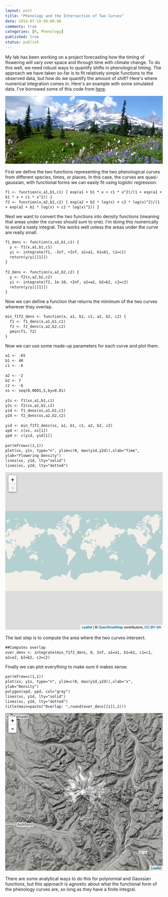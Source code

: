```yaml
---
layout: post
title: "Phenology and the Intersection of Two Curves"
date: 2014-07-19 09:00:00
comments: true
categories: [R, Phenology]
published: true
status: publish
---
```

 
My lab has been working on a project forecasting how the timing of flowering will vary over space and through time with climate change. To do this well, we need robust ways to quantify shifts in phenological timing. The approach we have taken so-far is to fit relatively simple functions to the observed data, but how do we quantify the amount of shift? Here's where numerical integration comes in. Here's an example with some simulated data. I've borrowed some of this code from [here](http://stats.stackexchange.com/questions/12209/percentage-of-overlapping-regions-of-two-normal-distributions).
 
<!-- more -->
 
![Rainier Meadow](/images/Rainier_Meadow.JPG)
 
First we define the two functions representing the two phenological curves from different species, times, or places. In this case, the curves are quasi-gaussian, with functional forms we can easily fit using logistic regression.
 

    f1 <- function(x,a1,b1,c1) { exp(a1 + b1 * x + c1 * x^2)/(1 + exp(a1 + b1 * x + c1 * x^2)) }
    f2 <- function(x,a2,b2,c2) { exp(a2 + b2 * log(x) + c2 * log(x)^2)/(1 + exp(a2 + b2 * log(x) + c2 * log(x)^2)) }
 
Next we want to convert the two functions into density functions (meaning that areas under the curves should sum to one). I'm doing this numerically to avoid a nasty integral. This works well unless the areas under the curve are really small.
 

    f1_dens <- function(x,a1,b1,c1) { 
      y <- f1(x,a1,b1,c1)
      yi <- integrate(f1, -Inf, +Inf, a1=a1, b1=b1, c1=c1)
      return(y/yi[[1]])
    }
     
    f2_dens <- function(x,a2,b2,c2) { 
      y <- f2(x,a2,b2,c2)
      yi <- integrate(f2, 1e-10, +Inf, a2=a2, b2=b2, c2=c2)
      return(y/yi[[1]])
    }
 
Now we can define a function that returns the minimum of the two curves wherever they overlap.
 

    min_f1f2_dens <- function(x, a1, b1, c1, a2, b2, c2) {
      f1 <- f1_dens(x,a1,b1,c1) 
      f2 <- f2_dens(x,a2,b2,c2)
      pmin(f1, f2)
    }
 
Now we can use some made-up parameters for each curve and plot them.
 

    a1 <- -65
    b1 <- 40
    c1 <- -6
     
    a2 <- -2
    b2 <- 7
    c2 <- -6
    xs <- seq(0.0001,5,by=0.01)
     
    y1s <- f1(xs,a1,b1,c1)
    y2s <- f2(xs,a2,b2,c2)
    y1d <- f1_dens(xs,a1,b1,c1)
    y2d <- f2_dens(xs,a2,b2,c2)
     
    yid <- min_f1f2_dens(xs, a1, b1, c1, a2, b2, c2)
    xpd <- c(xs, xs[1])
    ypd <- c(yid, yid[1])
     
    par(mfrow=c(1,1))
    plot(xs, y1s, type="n", ylim=c(0, max(y1d,y2d)),xlab="Time", ylab="Flowering Density")
    lines(xs, y1d, lty="solid")
    lines(xs, y2d, lty="dotted")

![plot of chunk unnamed-chunk-4](/images/figure/unnamed-chunk-4-1.png)
 
The last step is to compute the area where the two curves intersect.
 

    ##Computes overlap
    over_dens <- integrate(min_f1f2_dens, 0, Inf, a1=a1, b1=b1, c1=c1, a2=a2, b2=b2, c2=c2)
 
Finally we can plot everything to make sure it makes sense.
 

    par(mfrow=c(1,1))
    plot(xs, y1s, type="n", ylim=c(0, max(y1d,y2d)),xlab="x", ylab="Density")
    polygon(xpd, ypd, col="gray")
    lines(xs, y1d, lty="solid")
    lines(xs, y2d, lty="dotted")
    title(main=paste("Overlap: ",round(over_dens[[1]],2)))

![plot of chunk unnamed-chunk-6](/images/figure/unnamed-chunk-6-1.png)
 
There are some analytical ways to do this for polynomial and Gaussian functions, but this approach is agnostic about what the functional form of the phenology curves are, so long as they have a finite integral.
